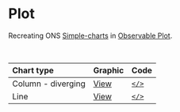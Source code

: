 # Plot
Recreating ONS [Simple-charts](https://github.com/ONSvisual/Simple-charts) in [Observable Plot](https://observablehq.com/@observablehq/plot).

<br/>

|Chart type | Graphic | Code  |
|:--- |:--- |:--- |
|Column - diverging | [View](https://rcatlord.github.io/Plot/column-diverging) | [`</>`](https://github.com/rcatlord/Plot/tree/master/column-diverging) |
|Line | [View](https://rcatlord.github.io/Plot/line) | [`</>`](https://github.com/rcatlord/Plot/tree/master/line) |
